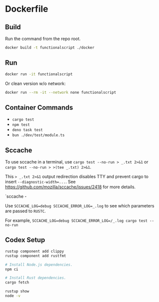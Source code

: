 # Dockerfile

## Build

Run the command from the repo root.

```sh
docker build -t functionalscript ./docker
```

## Run

```sh
docker run -it functionalscript
```

Or clean version w/o network:

```sh
docker run --rm -it --network none functionalscript
```

## Container Commands

- `cargo test`
- `npm test`
- `deno task test`
- `bun ./dev/test/module.ts`

## Sccache

To use sccache in a terminal, use `cargo test --no-run > _.txt 2>&1` or
`cargo test --no-run > >(tee _.txt) 2>&1`.

This `> _.txt 2>&1` output redirection disables TTY and prevent cargo to insert `--diagnostic-width=...`.
See https://github.com/mozilla/sccache/issues/2418 for more details.

`sccache -

Use `SCCACHE_LOG=debug SCCACHE_ERROR_LOG=_.log` to see which parameters are passed to `RUSTC`.

For example,
`SCCACHE_LOG=debug SCCACHE_ERROR_LOG=/_.log cargo test --no-run`

## Codex Setup

```sh
rustup component add clippy
rustup component add rustfmt

# Install Node.js dependencies.
npm ci

# Install Rust dependencies.
cargo fetch

rustup show
node -v
```
